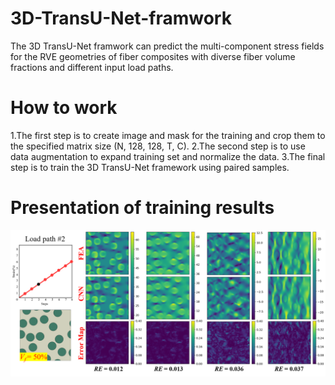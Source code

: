 # 3D-TransU-Net-framwork
The 3D TransU-Net framwork can predict the multi-component stress fields for the RVE geometries of fiber composites with diverse fiber volume fractions and different input load paths.
# How to work 
1.The first step is to create image and mask for the training and crop them to the specified matrix size (N, 128, 128, T, C).
2.The second step is to use data augmentation to expand training set and normalize the data.
3.The final step is to train the 3D TransU-Net framework using paired samples.
# Presentation of training results
![image](https://github.com/pengxiangbobin/3D-TransU-Net-framwork/blob/main/Figure.png)
